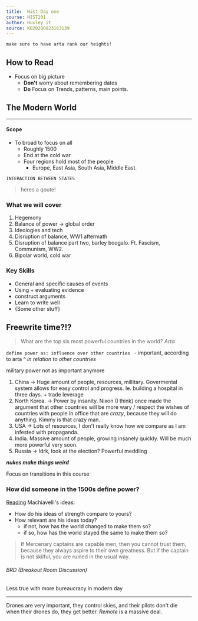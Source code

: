 ```yaml
---
title:  Hist Day one 
course: HIST201 
author: Huxley it
source: KB20200823163139 
---
```



`make sure to have arta rank our heights!`
## How to Read
- Focus on big picture
	- **Don't** worry about remembering dates
	- **Do** Focus on Trends, patterns, main points.


## The Modern World
---
#### Scope 
- To broad to focus on all
	- Roughly 1500
	- End at the cold war
	- Four regions hold most of the people
		- Europe, East Asia, South Asia, Middle East.

`INTERACTION BETWEEN STATES`

> heres a qoute!



### What we will cover
1. Hegemony 
2. Balance of power -> global order 
3. Ideologies and tech 
4. Disruption of balance, WW1 aftermath 
5. Disruption of balance part two, barley boogalo. Ft. Fascism, Communism, WW2. 
6. Bipolar world, cold war


### Key Skills

- General and specific causes of events 
- Using + evaluating evidence
- construct arguments 
- Learn to write well
- {Some other stuff}



## Freewrite time?!?
> What are the top six most powerful countries in the world? 
> *Arta*

`define power as: influence over other countries ` - important, according to arta
^ *in relation to other countries* 

military power not as important anymore

1. China -> Huge amount of people, resources, millitary. Govermental system allows for easy control and progress. Ie. building a hospital in three days. + trade leverage 
2. North Korea. -> Power by insanity. Nixon (I think) once made the argument that other countries will be more wary / respect the wishes of countries with people in office that are *crazy*, because they will do anything. Kimmy is that crazy man. 
3. USA -> Lots of resources, I don't really know how we compare as I am infested with propaganda. 
4. India. Massive amount of people, growing insanely quickly. Will be much more powerful very soon. 
5. Russia -> Idrk, look at the election? Powerful meddling 

***nukes make things weird***

Focus on transitions in this course

### How did someone in the 1500s define power?
[Reading](https://nuevaschool.instructure.com/courses/2821/modules/items/174842)
Machiavelli's ideas:
- How do his ideas of strength compare to yours?
- How relevant are his ideas today? 
	- if not, how has the world changed to make them so?
	- if so, how has the world stayed the same to make them so? 



> If Mercenary captains are capable men, then you cannot trust them, because they always aspire to their own greatness. But if the captain is not skilful, you are ruined in the usual way.


###### BRD (Breakout Room Discussion)
Less true with more bureaucracy in modern day 

---

Drones are very important, they control skies, and their pilots don't die when their drones do, they get better. *Remote* is a massive deal. 



